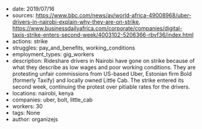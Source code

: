 - date: 2019/07/16
- sources: https://www.bbc.com/news/av/world-africa-49008968/uber-drivers-in-nairobi-explain-why-they-are-on-strike, https://www.businessdailyafrica.com/corporate/companies/digital-taxis-strike-enters-second-week/4003102-5206366-rbvf36/index.html
- actions: strike
- struggles: pay_and_benefits, working_conditions
- employment_types: gig_workers
- description: Rideshare drivers in Nairobi have gone on strike because of what they describe as low wages and poor working conditions. They are protesting unfair commissions from US-based Uber, Estonian firm Bold (formerly Taxify) and locally owned Little Cab. The strike entered its second week, continuing the protest over pitiable rates for the drivers.
- locations: nairobi, kenya
- companies: uber, bolt, little_cab
- workers: 30
- tags: None
- author: organizejs
